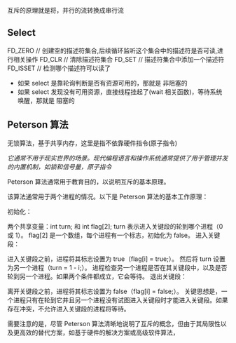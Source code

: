 互斥的原理就是将，并行的流转换成串行流

## Select

FD_ZERO // 创建空的描述符集合,后续循环监听这个集合中的描述符是否可读,进行相关操作
FD_CLR // 清除描述符集合
FD_SET // 描述符集合中添加一个描述符
FD_ISSET // 检测哪个描述符可以读了

- 如果 select 是靠轮询判断是否有资源可用的，那就是 非阻塞的
- 如果 select 发现没有可用资源，直接线程挂起了(wait 相关函数)，等待系统唤醒，那就是 阻塞的

## Peterson 算法

无锁算法，基于共享内存，这里是指不依靠硬件指令(原子指令)

_它通常不用于现实世界的场景。现代编程语言和操作系统通常提供了用于管理并发的内置机制，如锁和信号量，原子指令_

Peterson 算法通常用于教育目的，以说明互斥的基本原理。

该算法通常用于两个进程的情况。以下是 Peterson 算法的基本工作原理：

初始化：

两个共享变量：int turn; 和 int flag[2];
turn 表示进入关键段的轮到哪个进程（0 或 1）。
flag[2] 是一个数组，每个进程有一个标志，初始化为 false。
进入关键段：

进入关键段之前，进程将其标志设置为 true（flag[i] = true;）。
然后将 turn 设置为另一个进程（turn = 1 - i;）。
进程检查另一个进程是否在其关键段中，以及是否轮到另一个进程。如果两个条件都成立，它会等待。
退出关键段：

离开关键段之前，进程将其标志设置为 false（flag[i] = false;）。
关键思想是，一个进程只有在轮到它并且另一个进程没有试图进入关键段时才能进入关键段。如果存在冲突，不允许进入关键段的进程将等待。

需要注意的是，尽管 Peterson 算法清晰地说明了互斥的概念，但由于其局限性以及更高效的替代方案，如基于硬件的解决方案或高级软件算法，
